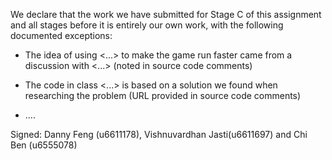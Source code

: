 We declare that the work we have submitted for Stage C of this assignment and all stages before it is entirely our own work, with the following documented exceptions:

* The idea of using <...> to make the game run faster came from a discussion with <...> (noted in source code comments)

* The code in class <...> is based on a solution we found when researching the problem (URL provided in source code comments)

*  ....

Signed: Danny Feng (u6611178), Vishnuvardhan Jasti(u6611697) and Chi Ben (u6555078)